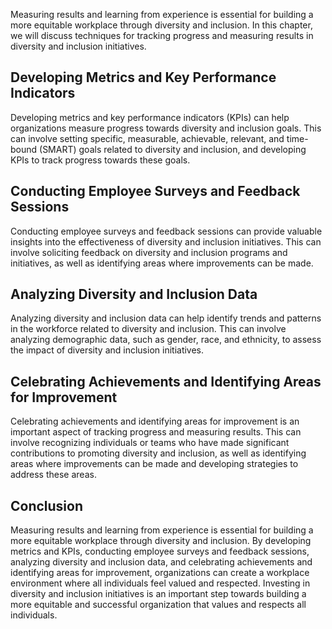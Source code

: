 
Measuring results and learning from experience is essential for building a more equitable workplace through diversity and inclusion. In this chapter, we will discuss techniques for tracking progress and measuring results in diversity and inclusion initiatives.

Developing Metrics and Key Performance Indicators
-------------------------------------------------

Developing metrics and key performance indicators (KPIs) can help organizations measure progress towards diversity and inclusion goals. This can involve setting specific, measurable, achievable, relevant, and time-bound (SMART) goals related to diversity and inclusion, and developing KPIs to track progress towards these goals.

Conducting Employee Surveys and Feedback Sessions
-------------------------------------------------

Conducting employee surveys and feedback sessions can provide valuable insights into the effectiveness of diversity and inclusion initiatives. This can involve soliciting feedback on diversity and inclusion programs and initiatives, as well as identifying areas where improvements can be made.

Analyzing Diversity and Inclusion Data
--------------------------------------

Analyzing diversity and inclusion data can help identify trends and patterns in the workforce related to diversity and inclusion. This can involve analyzing demographic data, such as gender, race, and ethnicity, to assess the impact of diversity and inclusion initiatives.

Celebrating Achievements and Identifying Areas for Improvement
--------------------------------------------------------------

Celebrating achievements and identifying areas for improvement is an important aspect of tracking progress and measuring results. This can involve recognizing individuals or teams who have made significant contributions to promoting diversity and inclusion, as well as identifying areas where improvements can be made and developing strategies to address these areas.

Conclusion
----------

Measuring results and learning from experience is essential for building a more equitable workplace through diversity and inclusion. By developing metrics and KPIs, conducting employee surveys and feedback sessions, analyzing diversity and inclusion data, and celebrating achievements and identifying areas for improvement, organizations can create a workplace environment where all individuals feel valued and respected. Investing in diversity and inclusion initiatives is an important step towards building a more equitable and successful organization that values and respects all individuals.
